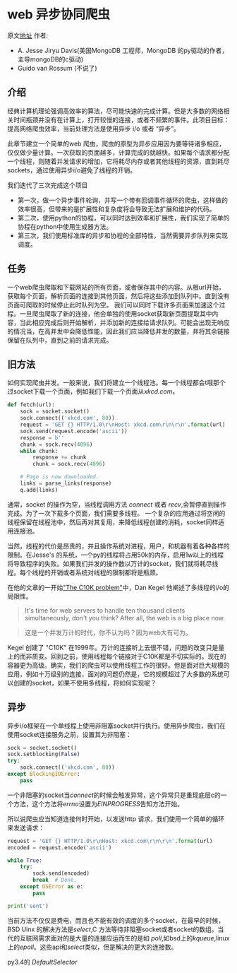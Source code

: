 # web 异步协同爬虫
原文[地址](http://aosabook.org/en/500L/a-web-crawler-with-asyncio-coroutines.html)
作者:
- A. Jesse Jiryu Davis(美国MongoDB 工程师，MongoDB 的py驱动的作者，主导mongoDB的c驱动)
- Guido van Rossum (不说了)

## 介绍
经典计算机理论强调高效率的算法，尽可能快速的完成计算。但是大多数的网络相关时间瓶颈并没有在计算上，打开较慢的连接，或者不频繁的事件。此项目目标：提高网络爬虫效率，当前处理方法是使用异步 i/o 或者 “异步”。

此章节建立一个简单的web 爬虫，爬虫的原型为异步应用因为要等待诸多相应，仅仅做少量计算。一次获取的页面越多，计算完成的就越快。如果每个请求都分配一个线程，则随着并发请求的增加，它将耗尽内存或者其他线程的资源，直到耗尽 sockets，通过使用异步i/o避免了线程的开销。

我们迭代了三次完成这个项目

- 第一次，做一个异步事件轮询，并写一个带有回调事件循环的爬虫，这样做的效率很高，但带来的是扩展性和复杂度将会导致无法扩展和维护的代码。
- 第二次，使用python的协程，可以同时达到效率和扩展性，我们实现了简单的协程在python中使用生成器方法。
- 第三次，我们使用标准库的异步和协程的全部特性，当然需要异步队列来实现调度。

## 任务
一个web爬虫爬取和下载网站的所有页面，或者保存其中的内容。从根url开始，获取每个页面，解析页面的连接到其他页面，然后将这些添加到队列中。直到没有页面可爬取的时候停止此时队列为空。
我们可以同时下载许多页面来加速这个过程。一旦爬虫爬取了新的连接，他会单独的使用socket获取新页面提取其中内容，当此相应完成后则开始解析，并添加新的连接给请求队列。可能会出现无响应的情况当，在高并发中会降低性能，因此我们应当降低并发的数量，并将其余链接保留在队列中，直到之前的请求完成。

## 旧方法
如何实现爬虫并发。一般来说，我们将建立一个线程池。每一个线程都会t哦那个过socket下载一个页面，例如我们下载一个页面从*xkcd.com*。

```python
def fetch(url):
    sock = socket.socket()
    sock.connect(('xkcd.com', 80))
    request = 'GET {} HTTP/1.0\r\nHost: xkcd.com\r\n\r\n'.format(url)
    sock.send(request.encode('ascii'))
    response = b''
    chunk = sock.recv(4096)
    while chunk:
        response += chunk
        chunk = sock.recv(4096)

    # Page is now downloaded.
    links = parse_links(response)
    q.add(links)
```
通常，socket 的操作为空，当线程调用方法 *connect* 或者 *recv*,会暂停直到操作完成。为了一次下载多个页面，我们需要多线程。
一个复杂的应用通过将空闲的线程保留在线程池中，然后再对其复用，来降低线程创建的消耗，socket同样适用连接池。

当然，线程的代价是昂贵的，并且操作系统对进程，用户，和机器有着各种各样的限制。在Jesse's 的系统，一个py的线程将占用50k的内存，启用1w以上的线程将导致程序的失败。如果我们并发的操作数以万计的socket，我们就将耗尽线程。每个线程的开销或者系统对线程的限制都将是瓶颈。

在他的文章的一开始["The C10K problem"](http://aosabook.org/en/500L/a-web-crawler-with-asyncio-coroutines.html#fn3)中，Dan Kegel 他阐述了多线程的i/o的局限性。
> It's time for web servers to handle ten thousand clients simultaneously, don't you think? After all, the web is a big place now.

> 这是一个并发万计的时代，你不认为吗？因为web大有可为。

Kegel 创建了 "C10K" 在1999年。万计的连接听上去很不错，问题的改变只是量上的而非质变。回到之前，使用线程每个链接对于C10K都是不切实际的。现在的容器更为高级。确实，我们的爬虫可以使用线程工作的很好。但是面对巨大规模的应用，例如十万级别的连接，面对的问题仍然是，它的规模超过了大多数的系统可以创建的socket，如果不使用多线程，将如何实现呢？

## 异步

异步i/o框架在一个单线程上使用非阻塞socket并行执行。使用异步爬虫，我们在使用socket连接服务之前，设置其为非阻塞：
```python
sock = socket.socket()
sock.setblocking(False)
try:
    sock.connect(('xkcd.com', 80))
except BlockingIOError:
    pass
```
一个非阻塞的socket当*connect*的时候会触发异常，这个异常只是重现底层c的一个方法，这个方法将*errno*设置为*EINPROGRESS*告知方法开始。

所以说爬虫应当知道连接何时开始，以发送http 请求，我们使用一个简单的循环来发送请求：
```python
request = 'GET {} HTTP/1.0\r\nHost: xkcd.com\r\n\r\n'.format(url)
encoded = request.encode('ascii')

while True:
    try:
        sock.send(encoded)
        break  # Done.
    except OSError as e:
        pass

print('sent')
```
当前方法不仅仅是费电，而且也不能有效的调度的多个socket，在最早的时候，BSD Uinx 的解决方法是*select*,C 方法等待非阻塞socket或者socket的数组。当代的互联网需求面对的是大量的连接应运而生的是如 *poll*,如bsd上的*kqueue*,linux上的*epoll*。这些api和*select*类似，但是解决的更大的连接数。

py3.4的 *DefaultSelector*

